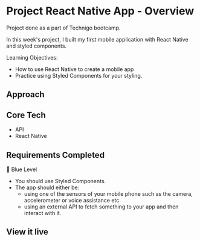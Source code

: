 # Project React Native App - Overview
Project done as a part of Technigo bootcamp.

In this week's project, I built my first mobile application with React Native and styled components.


Learning Objectives:
- How to use React Native to create a mobile app
- Practice using Styled Components for your styling.

## Approach


## Core Tech
- API
- React Native



## Requirements Completed
🔵  Blue Level
- You should use Styled Components.
- The app should either be:
    - using one of the sensors of your mobile phone such as the camera, accelerometer or voice assistance etc.
    - using an external API to fetch something to your app and then interact with it.
    <!-- - a multiscreen app by using React Navigation. -->
    <!-- - a useful app such as a calculator, a stopwatch or a compass. -->

<!-- 🔴  Red Level (Intermediary Goals) -->
<!-- - Implement some animations → either have a look at panResponders or take a look at how to implement animations with the help of [Lottie](https://lottiefiles.com/) -->

<!-- ⚫  Black Level (Advanced Goals)
- Multiple screens → add some kind of navigation in your app, either with bottom tabs or navigation backwards and forwards between screens. -->

## View it live
<!-- link goes here -->